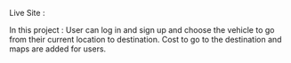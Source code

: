 Live Site : 



In this project : User can log in and sign up and choose the vehicle to go from their current location to destination. Cost to go to the destination and maps are added for users.
